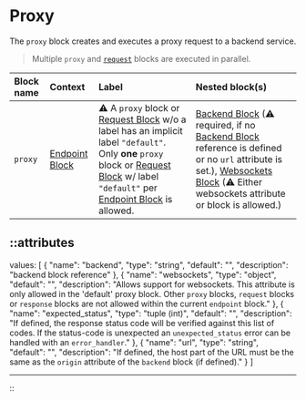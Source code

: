 # Proxy

The `proxy` block creates and executes a proxy request to a backend service.

> Multiple  `proxy` and [`request`](request) blocks are executed in parallel.

| Block name | Context                           | Label                                                                                                                                                                                                                                          | Nested block(s)                                                                                                                                                                                                                                |
|:-----------|:----------------------------------|:-----------------------------------------------------------------------------------------------------------------------------------------------------------------------------------------------------------------------------------------------|:-----------------------------------------------------------------------------------------------------------------------------------------------------------------------------------------------------------------------------------------------|
| `proxy`    | [Endpoint Block](endpoint) | &#9888; A `proxy` block or [Request Block](request) w/o a label has an implicit label `"default"`. Only **one** `proxy` block or [Request Block](request) w/ label `"default"` per [Endpoint Block](endpoint) is allowed. | [Backend Block](backend) (&#9888; required, if no [Backend Block](backend) reference is defined or no `url` attribute is set.), [Websockets Block](websockets) (&#9888; Either websockets attribute or block is allowed.) |


::attributes
---
values: [
  {
    "name": "backend",
    "type": "string",
    "default": "",
    "description": "backend block reference"
  },
  {
    "name": "websockets",
    "type": "object",
    "default": "",
    "description": "Allows support for websockets. This attribute is only allowed in the 'default' proxy block. Other <code>proxy</code> blocks, <code>request</code> blocks or <code>response</code> blocks are not allowed within the current <code>endpoint</code> block."
  },
  {
    "name": "expected_status",
    "type": "tuple (int)",
    "default": "",
    "description": "If defined, the response status code will be verified against this list of codes. If the status-code is unexpected an <code>unexpected_status</code> error can be handled with an <code>error_handler</code>."
  },
  {
    "name": "url",
    "type": "string",
    "default": "",
    "description": "If defined, the host part of the URL must be the same as the <code>origin</code> attribute of the <code>backend</code> block (if defined)."
  }
]

---
::

